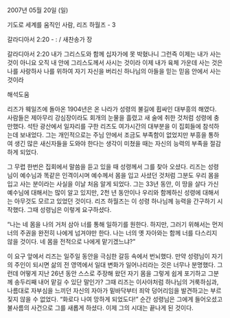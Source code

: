 2007년 05월 20일 (일)

기도로 세계를 움직인 사람, 리즈 하월즈 - 3



갈라디아서 2:20 - : / 새찬송가  장


갈라디아서 2:20
내가 그리스도와 함께 십자가에 못 박혔나니 그런즉 이제는 내가 사는 것이 아니요 오직 내 안에 그리스도께서 사시는 것이라 이제 내가 육체 가운데 사는 것은 나를 사랑하사 나를 위하여 자기 자신을 버리신 하나님의 아들을 믿는 믿음 안에서 사는 것이라

해석도움





리즈가 웨일즈에 돌아온 1904년은 온 나라가 성령의 불길에 휩싸인 대부흥의 해였다. 사람들은 제아무리 강심장이라도 회개의 눈물을 흘렸고 새 술에 취한 것처럼 성령에 충만했다. 석탄 광산에서 일자리를 구한 리즈도 여가시간의 대부분을 이 집회들에 참석하는데 보내었다. 그는 개인적으로는 주님 안에서 조금도 부족함이 없었지만 부흥을 통하여 생긴 많은 새신자들을 도와야 한다는 생각이 미쳤을 때는 자신의 능력의 부족을 절감하게 되었다. 

그 무렵 한번은 집회에서 말씀을 듣고 있을 때 성령께서 그를 찾아 오셨다. 리즈는 성령님이 예수님과 똑같은 인격이시며 예수께서 몸을 입고 사셨던 것처럼 그분도 우리 몸을 입고 사는 분이라는 사실을 이날 처음 알게 되었다. 그는 33년 동안, 이 땅을 살다 가신 예수님에 대해서는 많이 알고 있지만, 2천 년 동안이나 우리와 함께하신 성령에 대해서는 아무것도 모르고 있었던 것이다. 리즈 하월즈는 이 성령 하나님께 능력을 간구하기 시작했다. 그때 성령님은 이렇게 요구하셨다.

“나는 네 몸을 나의 거처 삼아 너를 통해 일하기를 원한다. 하지만, 그러기 위해서는 먼저 너의 주권을 완전히 나에게 넘겨야만 한다. 나는 너의 옛 자아와는 함께 너를 다스리지 않을 것이다. 네 몸을 전적으로 나에게 맡기겠느냐?”

이 요구 앞에서 리즈는 일주일 동안을 극심한 갈등 속에서 번뇌했다. 만약 성령님이 자기의 주인이 되시면 삶의 전 영역에서 일대 변화가 일어나리라는 것은 너무나 분명했다. 그런데 어떻게 지난 26년 동안 스스로 주장해 왔던 자기 몸을 그렇게 쉽게 포기하고 그분께 송두리째 내어 맡길 수 있단 말인가? 그때 리즈는 이사야처럼 하나님의 거룩하심과, 나름대로 자부심을 느끼던 자신의 자아가 밑바닥부터 죄악 덩어리임을 발견하고는 부르짖지 않을 수 없었다. “화로다 나여 망하게 되었도다!” 순간 성령님은 그에게 들어오셨고 불사름의 사건으로 그를 새롭게 하셨다. 이제 그의 시대는 끝나게 된 것이다.
